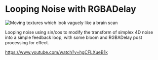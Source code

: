 # Looping Noise with RGBADelay

![Moving textures which look vaguely like a brain scan](noise-loop-with-rgbadelay.gif)

Looping noise using sin/cos to modify the transform of simplex 4D noise into a simple feedback loop, with some bloom and RGBADelay post processing for effect.

https://www.youtube.com/watch?v=hgCFLXueB1k
